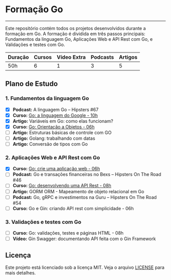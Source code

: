 # Formação Go

---

Este repositório contém todos os projetos desenvolvidos durante a formação em Go. A formação é dividida em três passos principais: Fundamentos da linguagem Go, Aplicações Web e API Rest com Go, e Validações e testes com Go.

| **Duração** | **Cursos** | **Vídeo Extra** | **Podcasts** | **Artigos** |
|-------------|------------|-----------------|--------------|-------------|
| 50h         | 6          | 1               | 3            | 5           |

## Plano de Estudo

### 1. Fundamentos da linguagem Go

- [x] **Podcast:** A linguagem Go – Hipsters #67
- [x] **Curso:** [Go: a linguagem do Google - 10h](./golang/)
- [x] **Artigo:** Variáveis em Go: como elas funcionam?
- [x] **Curso:** [Go: Orientação a Objetos - 06h](./golang-oo/)
- [ ] **Artigo:** Estruturas básicas de controle com GO
- [ ] **Artigo:** Golang: trabalhando com datas
- [ ] **Artigo:** Conversão de tipos com Go

### 2. Aplicações Web e API Rest com Go

- [x] **Curso:** [Go: crie uma aplicação web - 06h](./golang-web/)
- [ ] **Podcast:** Go e transações financeiras no Bexs – Hipsters On The Road #46
- [ ] **Curso:** [Go: desenvolvendo uma API Rest - 08h](./golang-api-rest//)
- [ ] **Artigo:** GORM ORM - Mapeamento de objeto relacional em Go
- [ ] **Podcast:** Go, gRPC e investimentos na Guru – Hipsters On The Road #54
- [ ] **Curso:** Go e Gin: criando API rest com simplicidade - 06h

### 3. Validações e testes com Go

- [ ] **Curso:** Go: validações, testes e páginas HTML - 08h
- [ ] **Vídeo:** Gin Swagger: documentando API feita com o Gin Framework

## Licença

Este projeto está licenciado sob a licença MIT. Veja o arquivo [LICENSE](./LICENSE) para mais detalhes.
